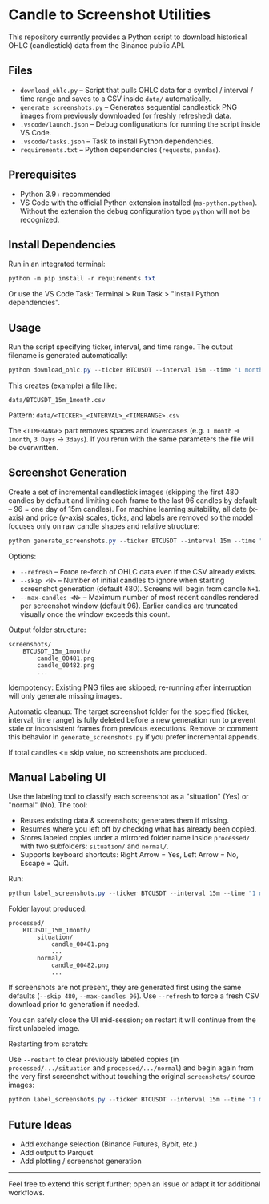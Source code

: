 # Candle to Screenshot Utilities

This repository currently provides a Python script to download historical OHLC (candlestick) data from the Binance public API.

## Files

* `download_ohlc.py` – Script that pulls OHLC data for a symbol / interval / time range and saves to a CSV inside `data/` automatically.
* `generate_screenshots.py` – Generates sequential candlestick PNG images from previously downloaded (or freshly refreshed) data.
* `.vscode/launch.json` – Debug configurations for running the script inside VS Code.
* `.vscode/tasks.json` – Task to install Python dependencies.
* `requirements.txt` – Python dependencies (`requests`, `pandas`).

## Prerequisites

* Python 3.9+ recommended
* VS Code with the official Python extension installed (`ms-python.python`). Without the extension the debug configuration type `python` will not be recognized.

## Install Dependencies

Run in an integrated terminal:

```powershell
python -m pip install -r requirements.txt
```

Or use the VS Code Task: Terminal > Run Task > "Install Python dependencies".

## Usage

Run the script specifying ticker, interval, and time range. The output filename is generated automatically:

```powershell
python download_ohlc.py --ticker BTCUSDT --interval 15m --time "1 month"
```

This creates (example) a file like:

```
data/BTCUSDT_15m_1month.csv
```

Pattern: `data/<TICKER>_<INTERVAL>_<TIMERANGE>.csv`

The `<TIMERANGE>` part removes spaces and lowercases (e.g. `1 month` -> `1month`, `3 Days` -> `3days`). If you rerun with the same parameters the file will be overwritten.

## Screenshot Generation

Create a set of incremental candlestick images (skipping the first 480 candles by default and limiting each frame to the last 96 candles by default – 96 = one day of 15m candles). For machine learning suitability, all date (x-axis) and price (y-axis) scales, ticks, and labels are removed so the model focuses only on raw candle shapes and relative structure:

```powershell
python generate_screenshots.py --ticker BTCUSDT --interval 15m --time "1 month"
```

Options:

* `--refresh` – Force re-fetch of OHLC data even if the CSV already exists.
* `--skip <N>` – Number of initial candles to ignore when starting screenshot generation (default 480). Screens will begin from candle `N+1`.
* `--max-candles <N>` – Maximum number of most recent candles rendered per screenshot window (default 96). Earlier candles are truncated visually once the window exceeds this count.

Output folder structure:

```
screenshots/
	BTCUSDT_15m_1month/
		candle_00481.png
		candle_00482.png
		...
```

Idempotency: Existing PNG files are skipped; re-running after interruption will only generate missing images.

Automatic cleanup: The target screenshot folder for the specified (ticker, interval, time range) is fully deleted before a new generation run to prevent stale or inconsistent frames from previous executions. Remove or comment this behavior in `generate_screenshots.py` if you prefer incremental appends.

If total candles <= skip value, no screenshots are produced.

## Manual Labeling UI

Use the labeling tool to classify each screenshot as a "situation" (Yes) or "normal" (No). The tool:

* Reuses existing data & screenshots; generates them if missing.
* Resumes where you left off by checking what has already been copied.
* Stores labeled copies under a mirrored folder name inside `processed/` with two subfolders: `situation/` and `normal/`.
* Supports keyboard shortcuts: Right Arrow = Yes, Left Arrow = No, Escape = Quit.

Run:

```powershell
python label_screenshots.py --ticker BTCUSDT --interval 15m --time "1 month"
```

Folder layout produced:

```
processed/
	BTCUSDT_15m_1month/
		situation/
			candle_00481.png
			...
		normal/
			candle_00482.png
			...
```

If screenshots are not present, they are generated first using the same defaults (`--skip 480`, `--max-candles 96`). Use `--refresh` to force a fresh CSV download prior to generation if needed.

You can safely close the UI mid-session; on restart it will continue from the first unlabeled image.

Restarting from scratch:

Use `--restart` to clear previously labeled copies (in `processed/.../situation` and `processed/.../normal`) and begin again from the very first screenshot without touching the original `screenshots/` source images:

```powershell
python label_screenshots.py --ticker BTCUSDT --interval 15m --time "1 month" --restart
```

## Future Ideas

* Add exchange selection (Binance Futures, Bybit, etc.)
* Add output to Parquet
* Add plotting / screenshot generation

---
Feel free to extend this script further; open an issue or adapt it for additional workflows.

